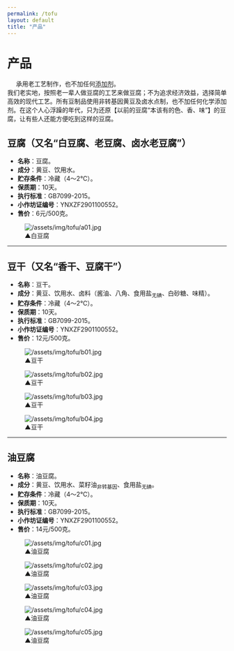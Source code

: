 ```yaml
---
permalink: /tofu
layout: default
title: "产品"
---
```


# 产品

<div class="balloon">
  <div class="bolloon-header">
    <img class="balloon-icon" src="https://cdn.jsdelivr.net/gh/budaipro/assets@latest/img/ico/bulb_16.png" width="16" height="16">
    <span class="balloon-title">承用老工艺制作，也不加任何<abbr title="常用豆制品添加剂：消泡剂、增白剂、固水剂、增筋剂、膨松剂、起泡剂等，以及防腐剂。">添加剂</abbr>。</span>
  </div>
  <div>我们老实地，按照老一辈人做豆腐的工艺来做豆腐；不为追求经济效益，选择简单高效的现代工艺。所有豆制品使用非转基因黄豆及卤水点制，也不加任何化学添加剂。在这个人心浮躁的年代，只为还原【以前的豆腐“本该有的色、香、味”】的豆腐，让有些人还能方便吃到这样的豆腐。</div>
</div>

<h2>豆腐（又名“白豆腐、老豆腐、卤水老豆腐”）</h2>
<ul>
  <li><b>名称</b>：豆腐。</li>
  <li><b>成分</b>：黄豆、饮用水。</li>
  <li><b>贮存条件</b>：冷藏（4～2℃）。</li>
  <li><b>保质期</b>：10天。</li>
  <li><b>执行标准</b>：GB7099-2015。</li>
  <li><b>小作坊证编号</b>：YNXZF2901100552。</li>
  <li><b>售价</b>：6元/500克。</li>
</ul>
<div class="flex-figure">
  <figure class="figure">
    <img src="https://cdn.jsdelivr.net/gh/budaipro/assets@latest/img/tofu/a01.jpg" alt="/assets/img/tofu/a01.jpg">
    <figcaption>▲白豆腐</figcaption>
  </figure>
</div>

<hr>

<h2>豆干（又名“香干、豆腐干”）</h2>
<ul>
  <li><b>名称</b>：豆干。</li>
  <li><b>成分</b>：黄豆、饮用水、卤料（酱油、八角、食用盐<sub>无碘</sub>、白砂糖、味精）。</li>
  <li><b>贮存条件</b>：冷藏（4～2℃）。</li>
  <li><b>保质期</b>：10天。</li>
  <li><b>执行标准</b>：GB7099-2015。</li>
  <li><b>小作坊证编号</b>：YNXZF2901100552。</li>
  <li><b>售价</b>：12元/500克。</li>
</ul>
<div class="flex-figure">
  <figure class="figure">
    <img src="https://cdn.jsdelivr.net/gh/budaipro/assets@latest/img/tofu/b01.jpg" alt="/assets/img/tofu/b01.jpg">
    <figcaption>▲豆干</figcaption>
  </figure>
  <figure class="figure">
    <img src="https://cdn.jsdelivr.net/gh/budaipro/assets@latest/img/tofu/b02.jpg" alt="/assets/img/tofu/b02.jpg">
    <figcaption>▲豆干</figcaption>
  </figure>
  <figure class="figure">
    <img src="https://cdn.jsdelivr.net/gh/budaipro/assets@latest/img/tofu/b03.jpg" alt="/assets/img/tofu/b03.jpg">
    <figcaption>▲豆干</figcaption>
  </figure>
  <figure class="figure">
    <img src="https://cdn.jsdelivr.net/gh/budaipro/assets@latest/img/tofu/b04.jpg" alt="/assets/img/tofu/b04.jpg">
    <figcaption>▲豆干</figcaption>
  </figure>
</div>

<hr>

<h2>油豆腐</h2>
<ul>
  <li><b>名称</b>：油豆腐。</li>
  <li><b>成分</b>：黄豆、饮用水、菜籽油<sub>非转基因</sub>、食用盐<sub>无碘</sub>。</li>
  <li><b>贮存条件</b>：冷藏（4～2℃）。</li>
  <li><b>保质期</b>：10天。</li>
  <li><b>执行标准</b>：GB7099-2015。</li>
  <li><b>小作坊证编号</b>：YNXZF2901100552。</li>
  <li><b>售价</b>：14元/500克。</li>
</ul>
<div class="flex-figure">
  <figure class="figure">
    <img src="https://cdn.jsdelivr.net/gh/budaipro/assets@latest/img/tofu/c01.jpg" alt="/assets/img/tofu/c01.jpg">
    <figcaption>▲油豆腐</figcaption>
  </figure>
  <figure class="figure">
    <img src="https://cdn.jsdelivr.net/gh/budaipro/assets@latest/img/tofu/c02.jpg" alt="/assets/img/tofu/c02.jpg">
    <figcaption>▲油豆腐</figcaption>
  </figure>
  <figure class="figure">
    <img src="https://cdn.jsdelivr.net/gh/budaipro/assets@latest/img/tofu/c03.jpg" alt="/assets/img/tofu/c03.jpg">
    <figcaption>▲油豆腐</figcaption>
  </figure>
  <figure class="figure">
    <img src="https://cdn.jsdelivr.net/gh/budaipro/assets@latest/img/tofu/c04.jpg" alt="/assets/img/tofu/c04.jpg">
    <figcaption>▲油豆腐</figcaption>
  </figure>
  <figure class="figure">
    <img src="https://cdn.jsdelivr.net/gh/budaipro/assets@latest/img/tofu/c05.jpg" alt="/assets/img/tofu/c05.jpg">
    <figcaption>▲油豆腐</figcaption>
  </figure>
</div>

